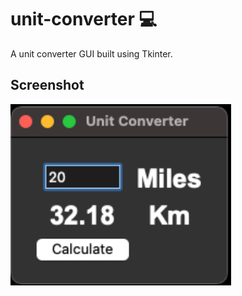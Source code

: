 # unit-converter 💻

A unit converter GUI built using Tkinter.

## Screenshot

<img alt="Pong Game Screenshot" width=70% src="unit_converter_screenshot.png" />
